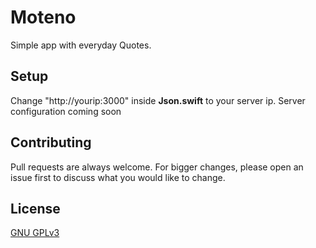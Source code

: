 # Moteno
Simple app with everyday Quotes.

## Setup
Change "http://yourip:3000" inside **Json.swift** to your server ip. Server configuration coming soon

## Contributing
Pull requests are always welcome. For bigger changes, please open an issue first to discuss what you would like to change.

## License
[GNU GPLv3](https://choosealicense.com/licenses/gpl-3.0/)
